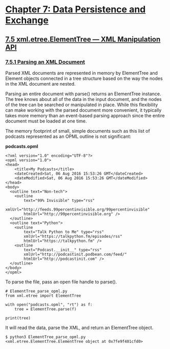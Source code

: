 # [Chapter 7: Data Persistence and Exchange](https://pymotw.com/3/persistence.html)

## [7.5 xml.etree.ElementTree — XML Manipulation API](https://pymotw.com/3/xml.etree.ElementTree/index.html)

### [7.5.1 Parsing an XML Document](https://pymotw.com/3/xml.etree.ElementTree/parse.html)

Parsed XML documents are represented in memory by ElementTree and Element objects connected in a tree structure based on the way the nodes in the XML document are nested.

Parsing an entire document with parse() returns an ElementTree instance. The tree knows about all of the data in the input document, and the nodes of the tree can be searched or manipulated in place. While this flexibility can make working with the parsed document more convenient, it typically takes more memory than an event-based parsing approach since the entire document must be loaded at one time.

The memory footprint of small, simple documents such as this list of podcasts represented as an OPML outline is not significant:

**podcasts.opml**

```
<?xml version="1.0" encoding="UTF-8"?>
<opml version="1.0">
<head>
    <title>My Podcasts</title>
    <dateCreated>Sat, 06 Aug 2016 15:53:26 GMT</dateCreated>
    <dateModified>Sat, 06 Aug 2016 15:53:26 GMT</dateModified>
</head>
<body>
  <outline text="Non-tech">
    <outline
        text="99% Invisible" type="rss"
        xmlUrl="http://feeds.99percentinvisible.org/99percentinvisible"
        htmlUrl="http://99percentinvisible.org" />
  </outline>
  <outline text="Python">
    <outline
        text="Talk Python to Me" type="rss"
        xmlUrl="https://talkpython.fm/episodes/rss"
        htmlUrl="https://talkpython.fm" />
    <outline
        text="Podcast.__init__" type="rss"
        xmlUrl="http://podcastinit.podbean.com/feed/"
        htmlUrl="http://podcastinit.com" />
  </outline>
</body>
</opml>
```

To parse the file, pass an open file handle to parse().

```
# ElementTree_parse_opml.py
from xml.etree import ElementTree

with open("podcasts.opml", "rt") as f:
    tree = ElementTree.parse(f)

print(tree)
```

It will read the data, parse the XML, and return an ElementTree object.

```
$ python3 ElementTree_parse_opml.py
<xml.etree.ElementTree.ElementTree object at 0x7fe9f401cfd0>
```